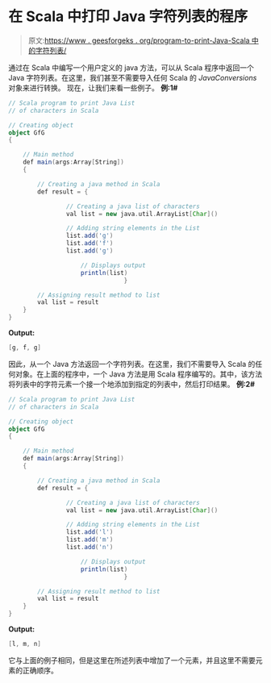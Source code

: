 # 在 Scala 中打印 Java 字符列表的程序

> 原文:[https://www . geesforgeks . org/program-to-print-Java-Scala 中的字符列表/](https://www.geeksforgeeks.org/program-to-print-java-list-of-characters-in-scala/)

通过在 Scala 中编写一个用户定义的 java 方法，可以从 Scala 程序中返回一个 Java 字符列表。在这里，我们甚至不需要导入任何 Scala 的 *JavaConversions* 对象来进行转换。
现在，让我们来看一些例子。
**例:1#**

```scala
// Scala program to print Java List 
// of characters in Scala

// Creating object
object GfG
{ 

    // Main method
    def main(args:Array[String])
    {

        // Creating a java method in Scala
        def result = {

                // Creating a java list of characters 
                val list = new java.util.ArrayList[Char]()

                // Adding string elements in the List
                list.add('g')
                list.add('f')
                list.add('g')

                    // Displays output
                    println(list)
                                }

        // Assigning result method to list
        val list = result
    }
}
```

**Output:**

```scala
[g, f, g]

```

因此，从一个 Java 方法返回一个字符列表。在这里，我们不需要导入 Scala 的任何对象。在上面的程序中，一个 Java 方法是用 Scala 程序编写的。其中，该方法将列表中的字符元素一个接一个地添加到指定的列表中，然后打印结果。
**例:2#**

```scala
// Scala program to print Java List 
// of characters in Scala

// Creating object
object GfG
{ 

    // Main method
    def main(args:Array[String])
    {

        // Creating a java method in Scala
        def result = {

                // Creating a java list of characters 
                val list = new java.util.ArrayList[Char]()

                // Adding string elements in the List
                list.add('l')
                list.add('m')
                list.add('n')

                    // Displays output
                    println(list)
                                }

        // Assigning result method to list
        val list = result
    }
}
```

**Output:**

```scala
[l, m, n]

```

它与上面的例子相同，但是这里在所述列表中增加了一个元素，并且这里不需要元素的正确顺序。